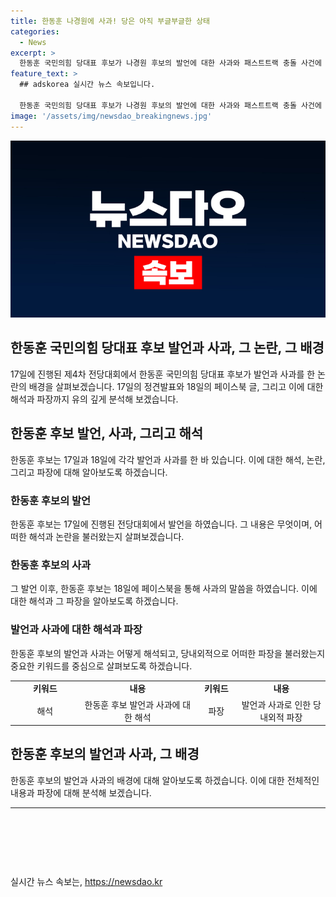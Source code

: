 ```yaml
---
title: 한동훈 나경원에 사과! 당은 아직 부글부글한 상태
categories:
  - News
excerpt: >
  한동훈 국민의힘 당대표 후보가 나경원 후보의 발언에 대한 사과와 패스트트랙 충돌 사건에 대한 입장을 밝혔다. 그는 법무부 장관 재직 시절 나 후보로부터 공소 취소를 요청받았다는 발언을 한 후에 사과를 표명했으며, 당을 위해 법률적 지원을 약속하고 피해 방지를 위해 노력하겠다고 전했다. 그러나 해당 발언은 당내에서 비판을 받고 있으며, 당내 파장을 막기 위해 사과한 것으로 해석되고 있다. 이에도 보수 진영은 앞으로의 발언에 대해 불안감을 품고 있다. 한 후보의 입에 대한 관심이 계속될 전망이다.
feature_text: >
  ## adskorea 실시간 뉴스 속보입니다.

  한동훈 국민의힘 당대표 후보가 나경원 후보의 발언에 대한 사과와 패스트트랙 충돌 사건에 대한 입장을 밝혔다. 그는 법무부 장관 재직 시절 나 후보로부터 공소 취소를 요청받았다는 발언을 한 후에 사과를 표명했으며, 당을 위해 법률적 지원을 약속하고 피해 방지를 위해 노력하겠다고 전했다. 그러나 해당 발언은 당내에서 비판을 받고 있으며, 당내 파장을 막기 위해 사과한 것으로 해석되고 있다. 이에도 보수 진영은 앞으로의 발언에 대해 불안감을 품고 있다. 한 후보의 입에 대한 관심이 계속될 전망이다.
image: '/assets/img/newsdao_breakingnews.jpg'
---
```


<p><img src="/assets/img/newsdao_breakingnews.jpg" alt="adskorea 속보" /></p>

<h2 data-ke-size="size26">한동훈 국민의힘 당대표 후보 발언과 사과, 그 논란, 그 배경</h2>

<p data-ke-size="size16">17일에 진행된 제4차 전당대회에서 한동훈 국민의힘 당대표 후보가 발언과 사과를 한 논란의 배경을 살펴보겠습니다. 17일의 정견발표와 18일의 페이스북 글, 그리고 이에 대한 해석과 파장까지 유의 깊게 분석해 보겠습니다.</p>

<h2 data-ke-size="size24">한동훈 후보 발언, 사과, 그리고 해석</h2>

<p data-ke-size="size16">한동훈 후보는 17일과 18일에 각각 발언과 사과를 한 바 있습니다. 이에 대한 해석, 논란, 그리고 파장에 대해 알아보도록 하겠습니다.</p>

<h3 data-ke-size="size20">한동훈 후보의 발언</h3>

<p data-ke-size="size16">한동훈 후보는 17일에 진행된 전당대회에서 발언을 하였습니다. 그 내용은 무엇이며, 어떠한 해석과 논란을 불러왔는지 살펴보겠습니다.</p>

<h3 data-ke-size="size20">한동훈 후보의 사과</h3>

<p data-ke-size="size16">그 발언 이후, 한동훈 후보는 18일에 페이스북을 통해 사과의 말씀을 하였습니다. 이에 대한 해석과 그 파장을 알아보도록 하겠습니다.</p>

<h3 data-ke-size="size20">발언과 사과에 대한 해석과 파장</h3>

<p data-ke-size="size16">한동훈 후보의 발언과 사과는 어떻게 해석되고, 당내외적으로 어떠한 파장을 불러왔는지 중요한 키워드를 중심으로 살펴보도록 하겠습니다.</p>

<table>
    <colgroup>
        <col width="154" style="width: 115pt;" />
        <col width="266" style="width: 200pt;" />
        <col width="87" style="width: 65pt;" />
        <col width="199" style="width: 150pt;" />
    </colgroup>
    <tbody>
        <tr>
            <td style="text-align: center; height: 17px;"><b>키워드</b></td>
            <td style="text-align: center; height: 17px;"><b>내용</b></td>
            <td style="text-align: center; height: 17px;"><b>키워드</b></td>
            <td style="text-align: center; height: 17px;"><b>내용</b></td>
        </tr>
        <tr>
            <td style="text-align: center; height: 17px;">해석</td>
            <td style="text-align: center; height: 17px;">한동훈 후보 발언과 사과에 대한 해석</td>
            <td style="text-align: center; height: 17px;">파장</td>
            <td style="text-align: center; height: 17px;">발언과 사과로 인한 당내외적 파장</td>
        </tr>
    </tbody>
</table>

<h2 data-ke-size="size24">한동훈 후보의 발언과 사과, 그 배경</h2>

<p data-ke-size="size16">한동훈 후보의 발언과 사과의 배경에 대해 알아보도록 하겠습니다. 이에 대한 전체적인 내용과 파장에 대해 분석해 보겠습니다.</p>

<hr>

<p data-ke-size="size16">&nbsp;</p>

<p data-ke-size="size16">&nbsp;</p>

<p data-ke-size="size16">&nbsp;</p>
실시간 뉴스 속보는, <a href="https://newsdao.kr" rel="dofollow">https://newsdao.kr</a>


